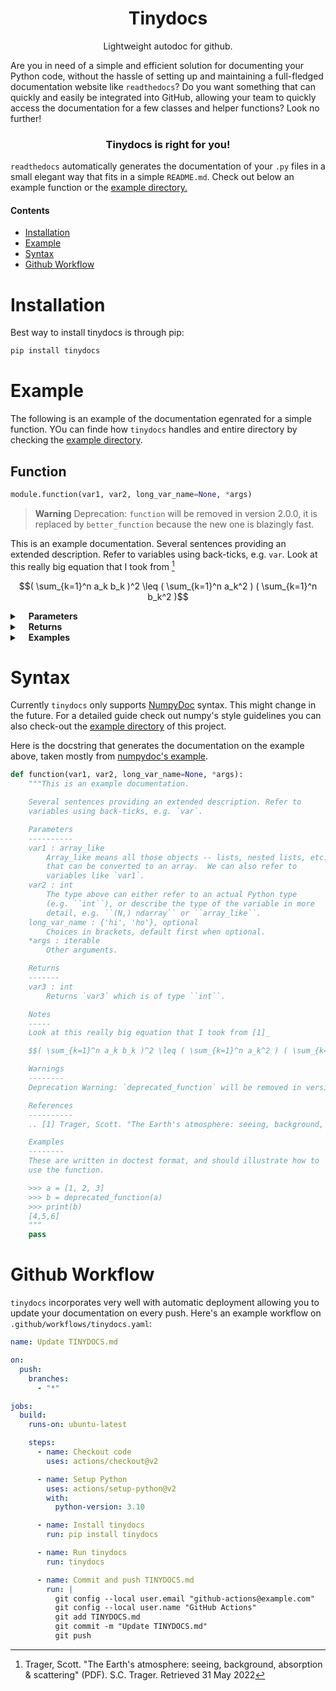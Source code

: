 <h1 align="center">Tinydocs</h1>
<p align="center">
Lightweight autodoc for github.
</p>

Are you in need of a simple and efficient solution for documenting your Python code, without the hassle of setting up and maintaining a full-fledged documentation website like `readthedocs`? Do you want something that can quickly and easily be integrated into GitHub, allowing your team to quickly access the documentation for a few classes and helper functions? Look no further!

<h3 align="center">Tinydocs is right for you!</h3>

`readthedocs` automatically generates the documentation of your `.py` files in a small elegant way that fits in a simple `README.md`. Check out below an example function or the [example directory.](#sda)

#### Contents

- [Installation](#installation)
- [Example](#running-tests)
- [Syntax](#mastering-verbosity)
- [Github Workflow](#reading-reports)

# Installation

Best way to install tinydocs is through pip:

```sh
pip install tinydocs
```

# Example

The following is an example of the documentation egenrated for a simple function. YOu can finde how `tinydocs` handles and entire directory by checking the [example directory](#somelink).

## Function

```python
module.function(var1, var2, long_var_name=None, *args)
```

> **Warning** Deprecation: `function` will be removed in version 2.0.0, it is replaced by `better_function` because the new one is blazingly fast.

This is an example documentation.
Several sentences providing an extended description. Refer to
variables using back-ticks, e.g. `var`.
Look at this really big equation that I took from [^1]

$$( \sum_{k=1}^n a_k b_k )^2 \leq ( \sum_{k=1}^n a_k^2 ) ( \sum_{k=1}^n b_k^2 )$$

<details closed><summary>&emsp;<b>Parameters</b></summary><p/><ul><li><code>var1</code>: array_like<br>&emsp;Array_like means all those objects -- lists, nested lists, etc. --
that can be converted to an array.  We can also refer to
variables like `var1`.</li><li><code>var2</code>: int<br>&emsp;The type above can either refer to an actual Python type
(e.g. ``int``), or describe the type of the variable in more
detail, e.g. ``(N,) ndarray`` or ``array_like``.</li><li><code>long_var_name</code>: {'hi', 'ho'}, optional<br>&emsp;Choices in brackets, default first when optional.</li><li><code>*args</code>: iterable<br>&emsp;Other arguments.</li></ul></details><details closed><summary>&emsp;<b>Returns</b></summary><p/><ul><li><code>var3</code>: int<br>&emsp;Returns `var3` which is of type ``int``.</li></ul></details><details closed><summary>&emsp;<b>Examples</b></summary><p/>

These are written in doctest format, and should illustrate how to
use the function.

```python
>>> a = [1, 2, 3]
>>> b = deprecated_function(a)
>>> print(b)
[4,5,6]
```

</details>

[^1]: Trager, Scott. "The Earth's atmosphere: seeing, background, absorption & scattering" (PDF). S.C. Trager. Retrieved 31 May 2022

# Syntax

Currently `tinydocs` only supports [NumpyDoc](#sda) syntax. This might change in the future. For a detailed guide check out numpy's style guidelines you can also check-out the [example directory](#cfsa) of this project.

Here is the docstring that generates the documentation on the example above, taken mostly from [numpydoc's example](#djsla).

```python
def function(var1, var2, long_var_name=None, *args):
    """This is an example documentation.

    Several sentences providing an extended description. Refer to
    variables using back-ticks, e.g. `var`.

    Parameters
    ----------
    var1 : array_like
        Array_like means all those objects -- lists, nested lists, etc. --
        that can be converted to an array.  We can also refer to
        variables like `var1`.
    var2 : int
        The type above can either refer to an actual Python type
        (e.g. ``int``), or describe the type of the variable in more
        detail, e.g. ``(N,) ndarray`` or ``array_like``.
    long_var_name : {'hi', 'ho'}, optional
        Choices in brackets, default first when optional.
    *args : iterable
        Other arguments.

    Returns
    -------
    var3 : int
        Returns `var3` which is of type ``int``.

    Notes
    -----
    Look at this really big equation that I took from [1]_

    $$( \sum_{k=1}^n a_k b_k )^2 \leq ( \sum_{k=1}^n a_k^2 ) ( \sum_{k=1}^n b_k^2 )$$

    Warnings
    --------
    Deprecation Warning: `deprecated_function` will be removed in version 2.0.0, it is replaced by `better_function` because the new one is blazingly fast.

    References
    ----------
    .. [1] Trager, Scott. "The Earth's atmosphere: seeing, background, absorption & scattering" (PDF). S.C. Trager. Retrieved 31 May 2022

    Examples
    --------
    These are written in doctest format, and should illustrate how to
    use the function.

    >>> a = [1, 2, 3]
    >>> b = deprecated_function(a)
    >>> print(b)
    [4,5,6]
    """
    pass
```

# Github Workflow

`tinydocs` incorporates very well with automatic deployment allowing you to update your documentation on every push. Here's an example workflow on
`.github/workflows/tinydocs.yaml`:

```yaml
name: Update TINYDOCS.md

on:
  push:
    branches:
      - "*"

jobs:
  build:
    runs-on: ubuntu-latest

    steps:
      - name: Checkout code
        uses: actions/checkout@v2

      - name: Setup Python
        uses: actions/setup-python@v2
        with:
          python-version: 3.10

      - name: Install tinydocs
        run: pip install tinydocs

      - name: Run tinydocs
        run: tinydocs

      - name: Commit and push TINYDOCS.md
        run: |
          git config --local user.email "github-actions@example.com"
          git config --local user.name "GitHub Actions"
          git add TINYDOCS.md
          git commit -m "Update TINYDOCS.md"
          git push
```
